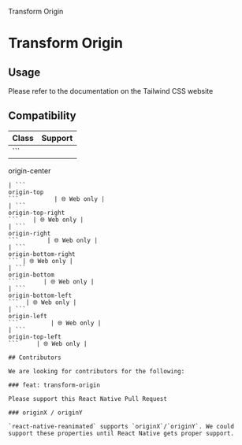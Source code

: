 Transform Origin

# Transform Origin

## Usage

Please refer to the documentation on the Tailwind CSS website

## Compatibility

| Class                       | Support     |
| --------------------------- | ----------- |
| ```
origin-center
```       | 🌐 Web only |
| ```
origin-top
```          | 🌐 Web only |
| ```
origin-top-right
```    | 🌐 Web only |
| ```
origin-right
```        | 🌐 Web only |
| ```
origin-bottom-right
``` | 🌐 Web only |
| ```
origin-bottom
```       | 🌐 Web only |
| ```
origin-bottom-left
```  | 🌐 Web only |
| ```
origin-left
```         | 🌐 Web only |
| ```
origin-top-left
```     | 🌐 Web only |

## Contributors

We are looking for contributors for the following:

### feat: transform-origin

Please support this React Native Pull Request

### originX / originY

`react-native-reanimated` supports `originX`/`originY`. We could support these properties until React Native gets proper support.

